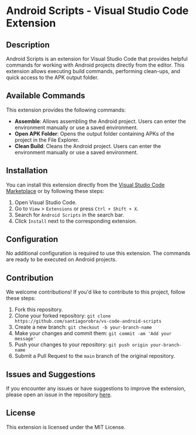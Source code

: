 # Android Scripts - Visual Studio Code Extension

## Description

Android Scripts is an extension for Visual Studio Code that provides helpful commands for working with Android projects directly from the editor. This extension allows executing build commands, performing clean-ups, and quick access to the APK output folder.

## Available Commands

This extension provides the following commands:

- **Assemble**: Allows assembling the Android project. Users can enter the environment manually or use a saved environment.
- **Open APK Folder**: Opens the output folder containing APKs of the project in the File Explorer.
- **Clean Build**: Cleans the Android project. Users can enter the environment manually or use a saved environment.

## Installation

You can install this extension directly from the [Visual Studio Code Marketplace](https://marketplace.visualstudio.com/items?itemName=Android-scripts.android-scripts) or by following these steps:

1. Open Visual Studio Code.
2. Go to `View` > `Extensions` or press `Ctrl + Shift + X`.
3. Search for `Android Scripts` in the search bar.
4. Click `Install` next to the corresponding extension.

## Configuration

No additional configuration is required to use this extension. The commands are ready to be executed on Android projects.

## Contribution

We welcome contributions! If you'd like to contribute to this project, follow these steps:

1. Fork this repository.
2. Clone your forked repository: `git clone https://github.com/santiagorobra/vs-code-android-scripts`
3. Create a new branch: `git checkout -b your-branch-name`
4. Make your changes and commit them: `git commit -am 'Add your message'`
5. Push your changes to your repository: `git push origin your-branch-name`
6. Submit a Pull Request to the `main` branch of the original repository.

## Issues and Suggestions

If you encounter any issues or have suggestions to improve the extension, please open an issue in the repository [here](https://github.com/santiagorobra/vs-code-android-scripts).

## License

This extension is licensed under the MIT License.
